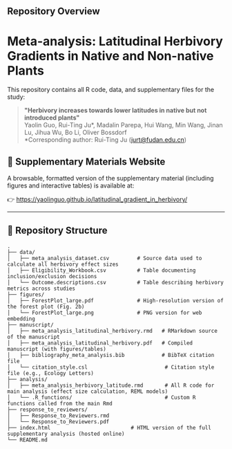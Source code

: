 ## Repository Overview

# Meta-analysis: Latitudinal Herbivory Gradients in Native and Non-native Plants

This repository contains all R code, data, and supplementary files for the study:

> **"Herbivory increases towards lower latitudes in native but not introduced plants"**  
> Yaolin Guo, Rui-Ting Ju*, Madalin Parepa, Hui Wang, Min Wang, Jinan Lu, Jihua Wu, Bo Li, Oliver Bossdorf  
> *Corresponding author: Rui-Ting Ju (jurt@fudan.edu.cn)

## 🔗 Supplementary Materials Website

A browsable, formatted version of the supplementary material (including figures and interactive tables) is available at:

👉 https://yaolinguo.github.io/latitudinal_gradient_in_herbivory/

---

## 📂 Repository Structure

```text
.
├── data/
│   ├── meta_analysis_dataset.csv         # Source data used to calculate all herbivory effect sizes
│   ├── Eligibility_Workbook.csv          # Table documenting inclusion/exclusion decisions
│   └── Outcome.descriptions.csv          # Table describing herbivory metrics across studies
├── figures/
│   ├── ForestPlot_large.pdf              # High-resolution version of the forest plot (Fig. 2b)
│   └── ForestPlot_large.png              # PNG version for web embedding
├── manuscript/
│   ├── meta_analysis_latitudinal_herbivory.rmd   # RMarkdown source of the manuscript
│   ├── meta_analysis_latitudinal_herbivory.pdf   # Compiled manuscript (with figures/tables)
│   ├── bibliography_meta_analysis.bib            # BibTeX citation file
│   └── citation_style.csl                         # Citation style file (e.g., Ecology Letters)
├── analysis/
│   ├── meta_analysis_herbivory_latitude.rmd       # All R code for main analysis (effect size calculation, REML models)
│   └── .R_functions/                              # Custom R functions called from the main Rmd
├── response_to_reviewers/
│   ├── Response_to_Reviewers.rmd
│   └── Response_to_Reviewers.pdf
├── index.html                          # HTML version of the full supplementary analysis (hosted online)
└── README.md

